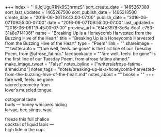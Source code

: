 +++
index = "-KJcjUguR1Nk9S3hrmzS"
sort_create_date = 1465267380
sort_last_updated = 1465267500
sort_publish_date = 1465318500
create_date = "2016-06-06T19:43:00-07:00"
publish_date = "2016-06-07T09:55:00-07:00"
date = "2016-06-07T09:55:00-07:00"
last_updated = "2016-06-06T19:45:00-07:00"
preview_url = "6f4e3976-8c6a-6ca1-c753-31a8e714106f"
name = "Breaking Up is a Honeycomb Harvested from the Buzzing Hive of the Heart"
title = "Breaking Up is a Honeycomb Harvested from the Buzzing Hive of the Heart"
type = "Poem"
link = ""
shareimage = ""
twitterauto = "\"fare well, feels. be gone\" is the first line of our Tuesday Poem, from @afrose_fatima."
facebookauto = "\"fare well, feels. be gone\" is the first line of our Tuesday Poem, from afrose fatima ahmed."
make_image_tweet = "False"
notes_byline = ["writers/afrose-fatima-ahmed.md"]
notes_tags = "notes/breaking-up-is-a-honeycomb-harvested-from-the-buzzing-hive-of-the-heart.md"
notes_about = ""
books = ""
+++
fare well, feels. be gone<br>
sacred geometry from<br>
lover’s muscled tongue.<br>

octogonal taste<br>
buds &mdash; honey whispers hiding<br>
larvae, bee stings, wax. 

freeze this full chalice<br>
cocktail of liquid lapis &mdash;<br>
high tide in the cup.
